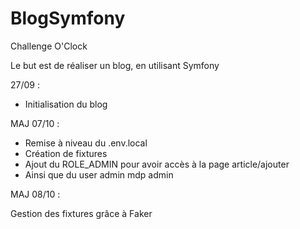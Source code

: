 # BlogSymfony

Challenge O'Clock

Le but est de réaliser un blog, en utilisant Symfony

27/09 :

- Initialisation du blog

MAJ 07/10 :

- Remise à niveau du .env.local
- Création de fixtures
- Ajout du ROLE_ADMIN pour avoir accès à la page article/ajouter
- Ainsi que du user admin mdp admin

MAJ 08/10 :

Gestion des fixtures grâce à Faker
